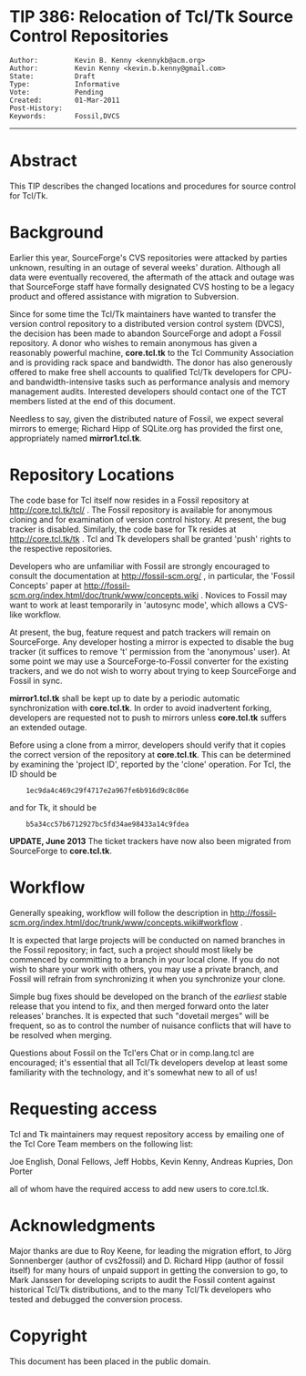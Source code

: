 # TIP 386: Relocation of Tcl/Tk Source Control Repositories
	Author:         Kevin B. Kenny <kennykb@acm.org>
	Author:         Kevin Kenny <kevin.b.kenny@gmail.com>
	State:          Draft
	Type:           Informative
	Vote:           Pending
	Created:        01-Mar-2011
	Post-History:   
	Keywords:       Fossil,DVCS
-----

# Abstract

This TIP describes the changed locations and procedures for source control
for Tcl/Tk.

# Background

Earlier this year, SourceForge's CVS repositories were attacked by parties
unknown, resulting in an outage of several weeks' duration. Although all data
were eventually recovered, the aftermath of the attack and outage was that
SourceForge staff have formally designated CVS hosting to be a legacy product
and offered assistance with migration to Subversion.

Since for some time the Tcl/Tk maintainers have wanted to transfer the version
control repository to a distributed version control system \(DVCS\), the
decision has been made to abandon SourceForge and adopt a Fossil repository. A
donor who wishes to remain anonymous has given a reasonably powerful machine,
**core.tcl.tk** to the Tcl Community Association and is providing rack space
and bandwidth. The donor has also generously offered to make free shell
accounts to qualified Tcl/Tk developers for CPU- and bandwidth-intensive tasks
such as performance analysis and memory management audits. Interested
developers should contact one of the TCT members listed at the end of this
document.

Needless to say, given the distributed nature of Fossil, we expect several
mirrors to emerge; Richard Hipp of SQLite.org has provided the first one,
appropriately named **mirror1.tcl.tk**.

# Repository Locations

The code base for Tcl itself now resides in a Fossil repository at
<http://core.tcl.tk/tcl/> .  The Fossil repository is available for anonymous
cloning and for examination of version control history.  At present, the bug
tracker is disabled.  Similarly, the code base for Tk resides at
<http://core.tcl.tk/tk> .  Tcl and Tk developers shall be granted 'push' rights
to the respective repositories.

Developers who are unfamiliar with Fossil are strongly encouraged to consult
the documentation at <http://fossil-scm.org/> , in particular, the 'Fossil
Concepts' paper at
<http://fossil-scm.org/index.html/doc/trunk/www/concepts.wiki> .  Novices to
Fossil may want to work at least temporarily in 'autosync mode', which allows
a CVS-like workflow.

At present, the bug, feature request and patch trackers will remain on
SourceForge. Any developer hosting a mirror is expected to disable the bug
tracker \(it suffices to remove 't' permission from the 'anonymous' user\). At
some point we may use a SourceForge-to-Fossil converter for the existing
trackers, and we do not wish to worry about trying to keep SourceForge and
Fossil in sync.

**mirror1.tcl.tk** shall be kept up to date by a periodic automatic
synchronization with **core.tcl.tk**.  In order to avoid inadvertent
forking, developers are requested not to push to mirrors unless
**core.tcl.tk** suffers an extended outage.

Before using a clone from a mirror, developers should verify that it copies
the correct version of the repository at **core.tcl.tk**.  This can be
determined by examining the 'project ID', reported by the 'clone'
operation. For Tcl, the ID should be

	    1ec9da4c469c29f4717e2a967fe6b916d9c8c06e

and for Tk, it should be

	    b5a34cc57b6712927bc5fd34ae98433a14c9fdea 

**UPDATE, June 2013** The ticket trackers have now also been migrated
from SourceForge to **core.tcl.tk**.

# Workflow

Generally speaking, workflow will follow the description in 
<http://fossil-scm.org/index.html/doc/trunk/www/concepts.wiki#workflow> . 

It is expected that large projects will be conducted on named branches in the
Fossil repository; in fact, such a project should most likely be commenced by
committing to a branch in your local clone. If you do not wish to share your
work with others, you may use a private branch, and Fossil will refrain from
synchronizing it when you synchronize your clone.

Simple bug fixes should be developed on the branch of the _earliest_ stable
release that you intend to fix, and then merged forward onto the later
releases' branches. It is expected that such "dovetail merges" will be
frequent, so as to control the number of nuisance conflicts that will have to
be resolved when merging.

Questions about Fossil on the Tcl'ers Chat or in comp.lang.tcl are encouraged;
it's essential that all Tcl/Tk developers develop at least some familiarity
with the technology, and it's somewhat new to all of us!

# Requesting access

Tcl and Tk maintainers may request repository access by emailing one of the
Tcl Core Team members on the following list:

   Joe English, Donal Fellows, Jeff Hobbs, Kevin Kenny, Andreas Kupries, Don
   Porter

all of whom have the required access to add new users to core.tcl.tk.

# Acknowledgments

Major thanks are due to Roy Keene, for leading the migration effort, to Jörg
Sonnenberger \(author of cvs2fossil\) and D. Richard Hipp \(author of fossil
itself\) for many hours of unpaid support in getting the conversion to go, to
Mark Janssen for developing scripts to audit the Fossil content against
historical Tcl/Tk distributions, and to the many Tcl/Tk developers who tested
and debugged the conversion process.

# Copyright

This document has been placed in the public domain.

